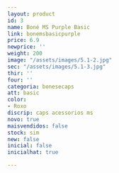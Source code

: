 ```yaml
---
layout: product
id: 3
name: Boné MS Purple Basic
link: bonemsbasicpurple
price: 6.9
newprice: ''
weight: 200
image: "/assets/images/5.1-2.jpg"
sec: "/assets/images/5.1-3.jpg"
thir: ''
four: ''
categoria: bonesecaps
att: basic
color:
- Roxo
discrip: caps acessorios ms
novo: true
maisvendidos: false
stock: sim
new: false
inicial: false
inicialhat: true

---
```

